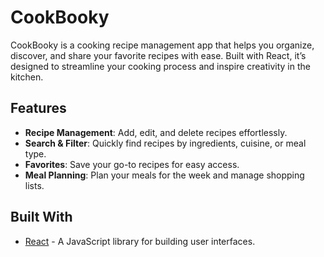 # CookBooky

CookBooky is a cooking recipe management app that helps you organize, discover, and share your favorite recipes with ease. Built with React, it’s designed to streamline your cooking process and inspire creativity in the kitchen.

## Features

- **Recipe Management**: Add, edit, and delete recipes effortlessly.
- **Search & Filter**: Quickly find recipes by ingredients, cuisine, or meal type.
- **Favorites**: Save your go-to recipes for easy access.
- **Meal Planning**: Plan your meals for the week and manage shopping lists.

## Built With

- [React](https://reactjs.org/) - A JavaScript library for building user interfaces.

